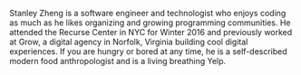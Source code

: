 Stanley Zheng is a software engineer and technologist who enjoys coding as much as he likes organizing and growing programming communities. He attended the Recurse Center in NYC for Winter 2016 and previously worked at Grow, a digital agency in Norfolk, Virginia building cool digital experiences. If you are hungry or bored at any time, he is a self-described modern food anthropologist and is a living breathing Yelp.